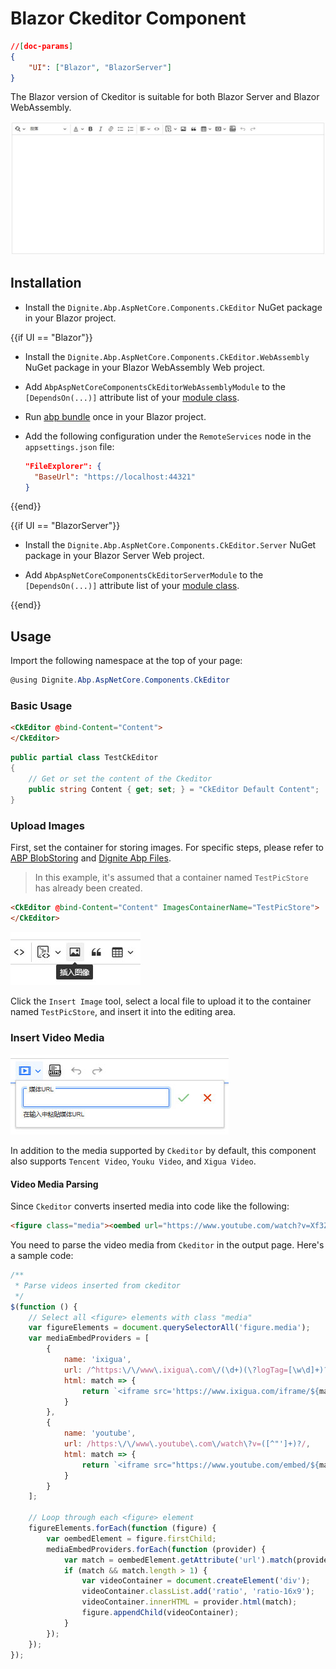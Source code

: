 # Blazor Ckeditor Component

```json
//[doc-params]
{
    "UI": ["Blazor", "BlazorServer"]
}
```

The Blazor version of Ckeditor is suitable for both Blazor Server and Blazor WebAssembly.

![Blazor Ckeditor Component](images/ckeditor.jpg)

## Installation

* Install the `Dignite.Abp.AspNetCore.Components.CkEditor` NuGet package in your Blazor project.

{{if UI == "Blazor"}}

* Install the `Dignite.Abp.AspNetCore.Components.CkEditor.WebAssembly` NuGet package in your Blazor WebAssembly Web project.

* Add `AbpAspNetCoreComponentsCkEditorWebAssemblyModule` to the `[DependsOn(...)]` attribute list of your [module class](https://docs.abp.io/en/abp/latest/Module-Development-Basics).

* Run [abp bundle](https://docs.abp.io/en/abp/latest/CLI#bundle) once in your Blazor project.

* Add the following configuration under the `RemoteServices` node in the `appsettings.json` file:
  
  ``` json
  "FileExplorer": {
    "BaseUrl": "https://localhost:44321"
  }
  ```

{{end}}

{{if UI == "BlazorServer"}}

* Install the `Dignite.Abp.AspNetCore.Components.CkEditor.Server` NuGet package in your Blazor Server Web project.

* Add `AbpAspNetCoreComponentsCkEditorServerModule` to the `[DependsOn(...)]` attribute list of your [module class](https://docs.abp.io/en/abp/latest/Module-Development-Basics).

{{end}}

## Usage

Import the following namespace at the top of your page:

```csharp
@using Dignite.Abp.AspNetCore.Components.CkEditor
```

### Basic Usage

```html
<CkEditor @bind-Content="Content">
</CkEditor>
```

```csharp
public partial class TestCkEditor
{
    // Get or set the content of the Ckeditor
    public string Content { get; set; } = "CkEditor Default Content";
}
```

### Upload Images

First, set the container for storing images. For specific steps, please refer to [ABP BlobStoring](https://docs.abp.io/zh-Hans/abp/latest/Blob-Storing) and [Dignite Abp Files](Files.md).

> In this example, it's assumed that a container named `TestPicStore` has already been created.

```html
<CkEditor @bind-Content="Content" ImagesContainerName="TestPicStore">
</CkEditor>
```

![Blazor Ckeditor Upload Images](images/ckeditor-insert-pic.jpg)

Click the `Insert Image` tool, select a local file to upload it to the container named `TestPicStore`, and insert it into the editing area.

### Insert Video Media

![Blazor Ckeditor Insert Video Media](images/ckeditor-insert-media.jpg)

In addition to the media supported by `Ckeditor` by default, this component also supports `Tencent Video`, `Youku Video`, and `Xigua Video`.

#### Video Media Parsing

Since `Ckeditor` converts inserted media into code like the following:

```html
<figure class="media"><oembed url="https://www.youtube.com/watch?v=Xf3ZUfESLeo"></oembed></figure>
```

You need to parse the video media from `Ckeditor` in the output page. Here's a sample code:

```javascript
/**
 * Parse videos inserted from ckeditor
 */
$(function () {
    // Select all <figure> elements with class "media"
    var figureElements = document.querySelectorAll('figure.media');
    var mediaEmbedProviders = [
        {
            name: 'ixigua',
            url: /^https:\/\/www\.ixigua\.com\/(\d+)(\?logTag=[\w\d]+)?/,
            html: match => {
                return `<iframe src='https://www.ixigua.com/iframe/${match[1]}?autoplay=0' title="Ixigua video player" allowFullScreen></iframe>`;
            }
        },
        {
            name: 'youtube',
            url: /https:\/\/www\.youtube\.com\/watch\?v=([^"']+)?/,
            html: match => {
                return `<iframe src="https://www.youtube.com/embed/${match[1]}" title="YouTube video player" allow="accelerometer; autoplay; clipboard-write; encrypted-media; gyroscope; picture-in-picture; web-share" allowfullscreen></iframe>`;
            }
        }
    ];

    // Loop through each <figure> element
    figureElements.forEach(function (figure) {
        var oembedElement = figure.firstChild;
        mediaEmbedProviders.forEach(function (provider) {
            var match = oembedElement.getAttribute('url').match(provider.url);
            if (match && match.length > 1) {
                var videoContainer = document.createElement('div');
                videoContainer.classList.add('ratio', 'ratio-16x9');
                videoContainer.innerHTML = provider.html(match);
                figure.appendChild(videoContainer);
            }
        });
    });
});
```
